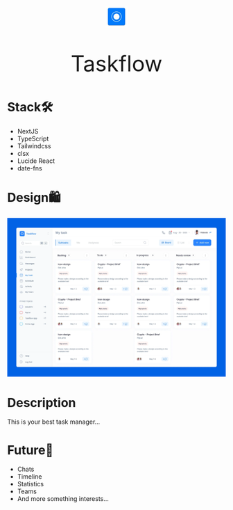 <div align="center">
  <img src='/public/logo.png' alt='Taskflow' style='width: 50px; height: 50px'/>
  <p style='font-size: 50px;'>Taskflow</p>
</div>

# Stack🛠️

- NextJS
- TypeScript
- Tailwindcss
- clsx
- Lucide React
- date-fns

# Design🛍️

<img src='/public/design.png' alt='Design'/>

# Description

This is your best task manager...

# Future🚀

- Chats
- Timeline
- Statistics
- Teams
- And more something interests...
